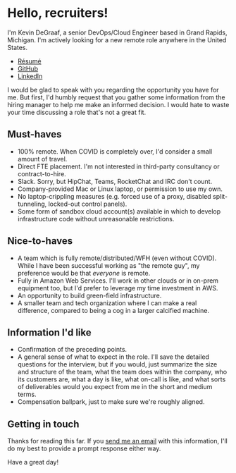 # Hello, recruiters!

I'm Kevin DeGraaf, a senior DevOps/Cloud Engineer based in Grand Rapids, Michigan.  I'm actively looking for a new remote role anywhere in the United States.

* [Résumé](https://kdegraaf.github.io/resume/2021-02-26_Kevin_DeGraaf.pdf)
* [GitHub](https://github.com/kdegraaf)
* [LinkedIn](https://www.linkedin.com/in/kevinjdegraaf)

I would be glad to speak with you regarding the opportunity you have for me.  But first, I'd humbly request that you gather some information from the hiring manager to help me make an informed decision.  I would hate to waste your time discussing a role that's not a great fit.

## Must-haves

* 100% remote.  When COVID is completely over, I'd consider a small amount of travel.
* Direct FTE placement.  I'm not interested in third-party consultancy or contract-to-hire.
* Slack.  Sorry, but HipChat, Teams, RocketChat and IRC don't count.
* Company-provided Mac or Linux laptop, or permission to use my own.
* No laptop-crippling measures (e.g. forced use of a proxy, disabled split-tunneling, locked-out control panels).
* Some form of sandbox cloud account(s) available in which to develop infrastructure code without unreasonable restrictions.

## Nice-to-haves

* A team which is fully remote/distributed/WFH (even without COVID).  While I have been successful working as "the remote guy", my preference would be that _everyone_ is remote.
* Fully in Amazon Web Services.  I'll work in other clouds or in on-prem equipment too, but I'd prefer to leverage my time investment in AWS.
* An opportunity to build green-field infrastructure.
* A smaller team and tech organization where I can make a real difference, compared to being a cog in a larger calcified machine.

## Information I'd like

* Confirmation of the preceding points.
* A general sense of what to expect in the role.  I'll save the detailed questions for the interview, but if you would, just summarize the size and structure of the team, what the team does within the company, who its customers are, what a day is like, what on-call is like, and what sorts of deliverables would you expect from me in the short and medium terms.
* Compensation ballpark, just to make sure we're roughly aligned.

## Getting in touch

Thanks for reading this far.  If you [send me an email](mailto:kevin-recruiters@kdegraaf.net) with this information, I'll do my best to provide a prompt response either way.

Have a great day!

